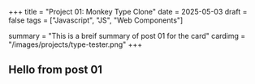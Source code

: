 +++
title = "Project 01: Monkey Type Clone"
date = 2025-05-03
draft = false
tags = ["Javascript", "JS", "Web Components"]

summary = "This is a breif summary of post 01 for the card"
cardimg = "/images/projects/type-tester.png"
+++

## Hello from post 01
